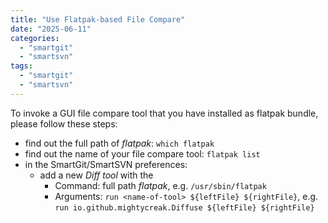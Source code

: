 ```yaml
---
title: "Use Flatpak-based File Compare"
date: "2025-06-11"
categories:
  - "smartgit"
  - "smartsvn"
tags:
  - "smartgit"
  - "smartsvn"
---
```


To invoke a GUI file compare tool that you have installed as flatpak bundle, please follow these steps:

- find out the full path of *flatpak*: `which flatpak`
- find out the name of your file compare tool: `flatpak list`
- in the SmartGit/SmartSVN preferences:
	- add a new *Diff tool* with the
		- Command: full path *flatpak*, e.g. `/usr/sbin/flatpak`
		- Arguments: `run <name-of-tool> ${leftFile} ${rightFile}`, e.g. `run io.github.mightycreak.Diffuse ${leftFile} ${rightFile}`
